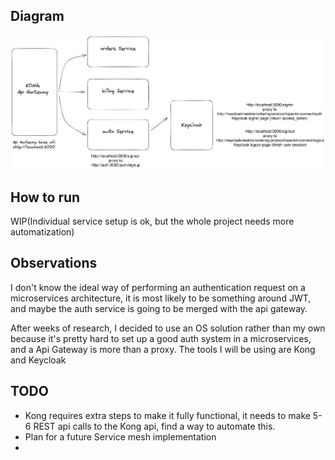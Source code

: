 ## Diagram

![project diagram](./docs/ordering-app.png)

## How to run

WIP(Individual service setup is ok, but the whole project needs more automatization)

## Observations

I don't know the ideal way of performing an authentication request on a microservices architecture, it is most likely to be something around JWT, and maybe the auth service is going to be merged with the api gateway.

After weeks of research, I decided to use an OS solution rather than my own because it's pretty hard to set up a good auth system in a microservices, and a Api Gateway is more than a proxy. The tools I will be using are Kong and Keycloak

## TODO

- Kong requires extra steps to make it fully functional, it needs to make 5-6 REST api calls to the Kong api, find a way to automate this.
- Plan for a future Service mesh implementation
-
